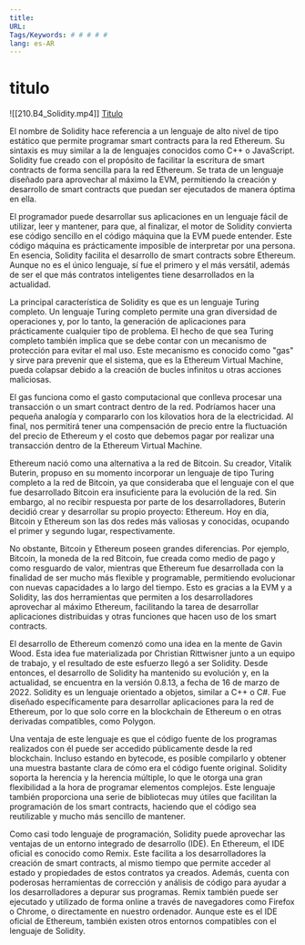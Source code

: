 ```yaml
---
title: 
URL: 
Tags/Keywords: # # # # #
lang: es-AR
---
```

# titulo
![[210.B4_Solidity.mp4]]
[Titulo](URL)

El nombre de Solidity hace referencia a un lenguaje de alto nivel de tipo estático que permite programar smart contracts para la red Ethereum. Su sintaxis es muy similar a la de lenguajes conocidos como C++ o JavaScript. Solidity fue creado con el propósito de facilitar la escritura de smart contracts de forma sencilla para la red Ethereum. Se trata de un lenguaje diseñado para aprovechar al máximo la EVM, permitiendo la creación y desarrollo de smart contracts que puedan ser ejecutados de manera óptima en ella.

El programador puede desarrollar sus aplicaciones en un lenguaje fácil de utilizar, leer y mantener, para que, al finalizar, el motor de Solidity convierta ese código sencillo en el código máquina que la EVM puede entender. Este código máquina es prácticamente imposible de interpretar por una persona. En esencia, Solidity facilita el desarrollo de smart contracts sobre Ethereum. Aunque no es el único lenguaje, sí fue el primero y el más versátil, además de ser el que más contratos inteligentes tiene desarrollados en la actualidad.

La principal característica de Solidity es que es un lenguaje Turing completo. Un lenguaje Turing completo permite una gran diversidad de operaciones y, por lo tanto, la generación de aplicaciones para prácticamente cualquier tipo de problema. El hecho de que sea Turing completo también implica que se debe contar con un mecanismo de protección para evitar el mal uso. Este mecanismo es conocido como "gas" y sirve para prevenir que el sistema, que es la Ethereum Virtual Machine, pueda colapsar debido a la creación de bucles infinitos u otras acciones maliciosas.

El gas funciona como el gasto computacional que conlleva procesar una transacción o un smart contract dentro de la red. Podríamos hacer una pequeña analogía y compararlo con los kilovatios hora de la electricidad. Al final, nos permitirá tener una compensación de precio entre la fluctuación del precio de Ethereum y el costo que debemos pagar por realizar una transacción dentro de la Ethereum Virtual Machine.

Ethereum nació como una alternativa a la red de Bitcoin. Su creador, Vitalik Buterin, propuso en su momento incorporar un lenguaje de tipo Turing completo a la red de Bitcoin, ya que consideraba que el lenguaje con el que fue desarrollado Bitcoin era insuficiente para la evolución de la red. Sin embargo, al no recibir respuesta por parte de los desarrolladores, Buterin decidió crear y desarrollar su propio proyecto: Ethereum. Hoy en día, Bitcoin y Ethereum son las dos redes más valiosas y conocidas, ocupando el primer y segundo lugar, respectivamente.

No obstante, Bitcoin y Ethereum poseen grandes diferencias. Por ejemplo, Bitcoin, la moneda de la red Bitcoin, fue creada como medio de pago y como resguardo de valor, mientras que Ethereum fue desarrollada con la finalidad de ser mucho más flexible y programable, permitiendo evolucionar con nuevas capacidades a lo largo del tiempo. Esto es gracias a la EVM y a Solidity, las dos herramientas que permiten a los desarrolladores aprovechar al máximo Ethereum, facilitando la tarea de desarrollar aplicaciones distribuidas y otras funciones que hacen uso de los smart contracts.

El desarrollo de Ethereum comenzó como una idea en la mente de Gavin Wood. Esta idea fue materializada por Christian Rittwisner junto a un equipo de trabajo, y el resultado de este esfuerzo llegó a ser Solidity. Desde entonces, el desarrollo de Solidity ha mantenido su evolución y, en la actualidad, se encuentra en la versión 0.8.13, a fecha de 16 de marzo de 2022. Solidity es un lenguaje orientado a objetos, similar a C++ o C#. Fue diseñado específicamente para desarrollar aplicaciones para la red de Ethereum, por lo que solo corre en la blockchain de Ethereum o en otras derivadas compatibles, como Polygon.

Una ventaja de este lenguaje es que el código fuente de los programas realizados con él puede ser accedido públicamente desde la red blockchain. Incluso estando en bytecode, es posible compilarlo y obtener una muestra bastante clara de cómo era el código fuente original. Solidity soporta la herencia y la herencia múltiple, lo que le otorga una gran flexibilidad a la hora de programar elementos complejos. Este lenguaje también proporciona una serie de bibliotecas muy útiles que facilitan la programación de los smart contracts, haciendo que el código sea reutilizable y mucho más sencillo de mantener.

Como casi todo lenguaje de programación, Solidity puede aprovechar las ventajas de un entorno integrado de desarrollo (IDE). En Ethereum, el IDE oficial es conocido como Remix. Este facilita a los desarrolladores la creación de smart contracts, al mismo tiempo que permite acceder al estado y propiedades de estos contratos ya creados. Además, cuenta con poderosas herramientas de corrección y análisis de código para ayudar a los desarrolladores a depurar sus programas. Remix también puede ser ejecutado y utilizado de forma online a través de navegadores como Firefox o Chrome, o directamente en nuestro ordenador. Aunque este es el IDE oficial de Ethereum, también existen otros entornos compatibles con el lenguaje de Solidity.